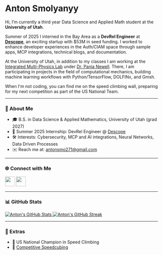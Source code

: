 # Anton Smolyanyy

Hi, I’m currently a third year Data Science and Applied Math student at the **University of Utah**. 

Summer of 2025 I interned in the Bay Area as a **DevRel Engineer** at [**Descope**](https://descope.com), an exciting startup with $53M in seed funding. I worked to enhance developer experiences in the Auth/CIAM space through sample apps, MCP integrations, technical blogs, and documentation.

At the University of Utah, in addition to my classes I am working at the [Integrated Multi-Physics Lab](https://newell.mech.utah.edu/) under [Dr. Pania Newell](https://www.mech.utah.edu/directory/faculty/pania-newell/). There, I am participating in projects in the field of computational mechanics, building machine learning workflows with Python/TensorFlow, DOLFINx, and Gmsh. 

When I'm not coding, you can find me on the speed climbing wall, preparing for my next competition as part of the US National Team. 

---

### 📍 About Me

- 🎓 B.S. in Data Science & Applied Mathematics, University of Utah (grad 2027)
- 💼 Summer 2025 Internship: DevRel Engineer @ [Descope](https://descope.com)   
- 🛠️ Interests: Cybersecurity, MCP and AI integrations, Neural Networks, Data Driven Processes  
- ✉️ Reach me at: [antonsmo271@gmail.com](mailto:antonsmo271@gmail.com)

---

### 🌐 Connect with Me

<p align="left">
  <a href="https://github.com/antonsmolyanyy"><img src="https://raw.githubusercontent.com/danielcranney/readme-generator/main/public/icons/socials/github.svg" width="32" height="32" /></a>
  <a href="https://www.linkedin.com/in/anton-smolyanyy-a38ba0217"><img src="https://raw.githubusercontent.com/danielcranney/readme-generator/main/public/icons/socials/linkedin.svg" width="32" height="32" /></a>
</p>

---

### 📊 GitHub Stats

<a href="https://github.com/antonsmolyanyy">
  <img src="https://github-readme-stats.vercel.app/api?username=antonsmolyanyy&show_icons=true&count_private=true&theme=github_dark&hide_border=true" alt="Anton's GitHub Stats" />
</a>

<a href="https://github.com/antonsmolyanyy">
  <img src="https://github-readme-streak-stats.herokuapp.com/?user=antonsmolyanyy&theme=github-dark&hide_border=true" alt="Anton's GitHub Streak" />
</a>

---

### 🏅 Extras

- 🧗 US National Champion in Speed Climbing  
- 🧩 [Competitive Speedcubing](https://www.worldcubeassociation.org/persons/2016SMOL01)
